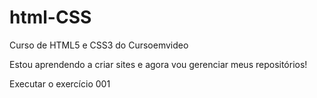 # html-CSS
 Curso de HTML5 e CSS3 do Cursoemvideo

Estou aprendendo a criar sites e agora vou gerenciar meus repositórios!

<a herf="https://cunha-1973.github.io/html-CSS/exercicios/exe001/index.html" > Executar o exercício 001